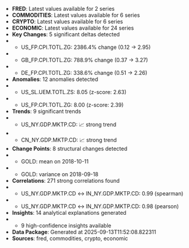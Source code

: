 - **FRED**: Latest values available for 2 series
- **COMMODITIES**: Latest values available for 6 series
- **CRYPTO**: Latest values available for 6 series
- **ECONOMIC**: Latest values available for 24 series
- **Key Changes**: 5 significant deltas detected
-   - US_FP.CPI.TOTL.ZG: 2386.4% change (0.12 -> 2.95)
-   - GB_FP.CPI.TOTL.ZG: 788.9% change (0.37 -> 3.27)
-   - DE_FP.CPI.TOTL.ZG: 338.6% change (0.51 -> 2.26)
- **Anomalies**: 12 anomalies detected
-   - US_SL.UEM.TOTL.ZS: 8.05 (z-score: 2.63)
-   - US_FP.CPI.TOTL.ZG: 8.00 (z-score: 2.39)
- **Trends**: 9 significant trends
-   - US_NY.GDP.MKTP.CD: 📈 strong trend
-   - CN_NY.GDP.MKTP.CD: 📈 strong trend
- **Change Points**: 8 structural changes detected
-   - GOLD: mean on 2018-10-11
-   - GOLD: variance on 2018-09-18
- **Correlations**: 271 strong correlations found
-   - US_NY.GDP.MKTP.CD ↔ IN_NY.GDP.MKTP.CD: 0.99 (spearman)
-   - US_NY.GDP.MKTP.CD ↔ IN_NY.GDP.MKTP.CD: 0.98 (pearson)
- **Insights**: 14 analytical explanations generated
-   - 9 high-confidence insights available
- **Data Package**: Generated at 2025-09-13T11:52:08.822311
- **Sources**: fred, commodities, crypto, economic